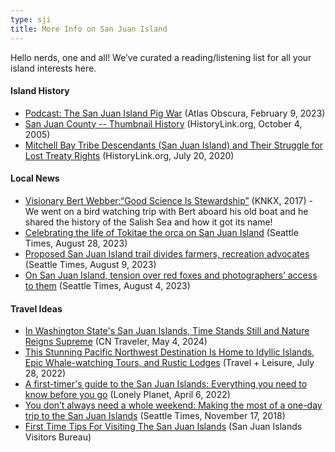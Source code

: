 ```yaml
---
type: sji
title: More Info on San Juan Island
---
```


Hello nerds, one and all! We’ve curated a reading/listening list for all your island interests here.

#### Island History
* [Podcast: The San Juan Island Pig War](https://www.atlasobscura.com/articles/podcast-the-san-juan-island-pig-war) (Atlas Obscura, February 9, 2023)
* [San Juan County -- Thumbnail History](https://www.historylink.org/File/7505) (HistoryLink.org, October 4, 2005)
* [Mitchell Bay Tribe Descendants (San Juan Island) and Their Struggle for Lost Treaty Rights](https://www.historylink.org/File/21075#:~:text=Coast%20Salish%20Life%20on%20San%20Juan%20Island&text=Artifacts%20and%20human%20remains%20suggest,long%20history%20in%20the%20area) (HistoryLink.org, July 20, 2020)

#### Local News
* [Visionary Bert Webber:“Good Science Is Stewardship”](http://apps.knkx.org/SalishSea/visionary/) (KNKX, 2017) - We went on a bird watching trip with Bert aboard his old boat and he shared the history of the Salish Sea and how it got its name!
* [Celebrating the life of Tokitae the orca on San Juan Island](https://www.seattletimes.com/seattle-news/celebrating-the-life-of-tokitae-the-orca-at-friday-harbor/) (Seattle Times, August 28, 2023)
* [Proposed San Juan Island trail divides farmers, recreation advocates](https://www.seattletimes.com/life/outdoors/proposed-san-juan-island-trail-divides-farmers-recreation-advocates/) (Seattle Times, August 9, 2023)
* [On San Juan Island, tension over red foxes and photographers’ access to them](https://www.seattletimes.com/pacific-nw-magazine/on-san-juan-island-tension-over-red-foxes-and-photographers-access-to-them/) (Seattle Times, August 4, 2023)

#### Travel Ideas
* [In Washington State's San Juan Islands, Time Stands Still and Nature Reigns Supreme](https://www.cntraveler.com/story/a-return-to-washington-states-san-juan-islands) (CN Traveler, May 4, 2024)
* [This Stunning Pacific Northwest Destination Is Home to Idyllic Islands, Epic Whale-watching Tours, and Rustic Lodges](https://www.travelandleisure.com/trip-ideas/island-vacations/san-juan-islands-washington-orcas-lopez) (Travel + Leisure, July 28, 2022)
* [A first-timer's guide to the San Juan Islands: Everything you need to know before you go](https://www.lonelyplanet.com/articles/first-time-guide-to-san-juan-islands) (Lonely Planet, April 6, 2022)
* [You don’t always need a whole weekend: Making the most of a one-day trip to the San Juan Islands](https://www.seattletimes.com/life/you-dont-always-need-a-whole-weekend-making-the-most-of-a-one-day-trip-to-the-san-juan-islands/) (Seattle Times, November 17, 2018)
* [First Time Tips For Visiting The San Juan Islands](https://www.visitsanjuans.com/first-time-visitors-guide) 	(San Juan Islands Visitors Bureau)